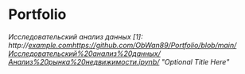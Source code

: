 # Portfolio

###### Исследовательский анализ данных  [1]: http://[example.com](https://github.com/ObWan89/Portfolio/blob/main/Исследовательский%20анализ%20данных/Анализ%20рынка%20недвижимости.ipynb)https://github.com/ObWan89/Portfolio/blob/main/Исследовательский%20анализ%20данных/Анализ%20рынка%20недвижимости.ipynb/ "Optional Title Here"
